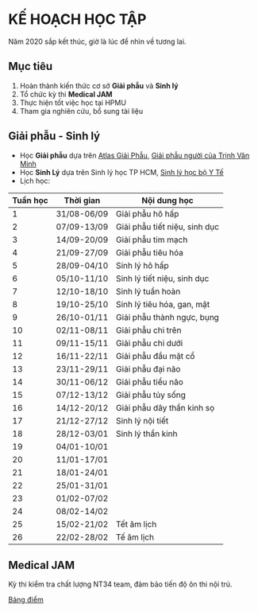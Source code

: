 # KẾ HOẠCH HỌC TẬP
Năm 2020 sắp kết thúc, giờ là lúc để nhìn về tương lai.

## Mục tiêu
1. Hoàn thành kiến thức cơ sở **Giải phẫu** và **Sinh lý**
2. Tổ chức kỳ thi **Medical JAM**
3. Thực hiện tốt việc học tại HPMU
4. Tham gia nghiên cứu, bổ sung tài liệu

## Giải phẫu - Sinh lý
* Học **Giải phẫu** dựa trên [Atlas Giải Phẫu](https://github.com/MLockers/Atlas-collection/blob/master/Netter-Interactive-Atlas-of-Human-Anatomy/Netter-Interactive-Atlas-of-Human-Anatomy%5Bvi%5D.pdf), [Giải phẫu người của Trịnh Văn Minh](https://github.com/MLockers/HPMUDocs-2017/blob/master/Giai-phau)
* Học **Sinh Lý** dựa trên Sinh lý học TP HCM, [Sinh lý học bộ Y Tế](https://github.com/MLockers/HPMUDocs-2018/blob/master/Sinh-ly/Sinh-ly-hoc%5BBo-Y-te%5D.pdf)
* Lịch học:

| Tuần học | Thời gian | Nội dung học |
| -------- | --------- | ------------ |
| 1 | 31/08-06/09 | Giải phẫu hô hấp |
| 2 | 07/09-13/09 | Giải phẫu tiết niệu, sinh dục |
| 3 | 14/09-20/09 | Giải phẫu tim mạch |
| 4 | 21/09-27/09 | Giải phẫu tiêu hóa |
| 5 | 28/09-04/10 | Sinh lý hô hấp |
| 6 | 05/10-11/10 | Sinh lý tiết niệu, sinh dục |
| 7 | 12/10-18/10 | Sinh lý tuần hoàn |
| 8 | 19/10-25/10 | Sinh lý tiêu hóa, gan, mật |
| 9 | 26/10-01/11 | Giải phẫu thành ngực, bụng |
| 10 | 02/11-08/11 | Giải phẫu chi trên |
| 11 | 09/11-15/11 | Giải phẫu chi dưới |
| 12 | 16/11-22/11 | Giải phẫu đầu mặt cổ |
| 13 | 23/11-29/11 | Giải phẫu đại não |
| 14 | 30/11-06/12 | Giải phẫu tiểu não |
| 15 | 07/12-13/12 | Giải phẫu tủy sống |
| 16 | 14/12-20/12 | Giải phẫu dây thần kinh sọ |
| 17 | 21/12-27/12 | Sinh lý nội tiết |
| 18 | 28/12-03/01 | Sinh lý thần kinh |
| 19 | 04/01-10/01 | |
| 20 | 11/01-17/01 | |
| 21 | 18/01-24/01 | |
| 22 | 25/01-31/01 | |
| 23 | 01/02-07/02 | |
| 24 | 08/02-14/02 | |
| 25 | 15/02-21/02 | Tết âm lịch |
| 26 | 22/02-28/02 | Tế âm lịch |

## Medical JAM
Kỳ thi kiểm tra chất lượng NT34 team, đảm bảo tiến độ ôn thi nội trú.

[Bảng điểm](https://docs.google.com/spreadsheets/d/1s2_SJy6Qr2aDFlBPaywOvYPcKxxs6_3IILCCrNUYYtM/edit?usp=sharing)
